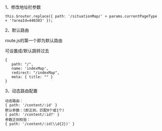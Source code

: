 1、修改地址栏参数

```
this.$router.replace({ path: '/situationMap/' + params.currentPageType + '?areaId=440303' });
```

2、默认路由

route.js的第一个即为默认路由

可设置成/默认跳转过去

```
{
   path: "/",
   name: 'indexMap',
   redirect: "/indexMap",
   meta: { title: "" }
}
```

3、动态路由配置

```
动态路由：
{ path: '/content/:id' }
默认参数：(即正则，匹配0个或1个)
{ path: '/content/:id?' }
参数正则校验：
{ path: '/content/:id(\\d{2})' }
```

